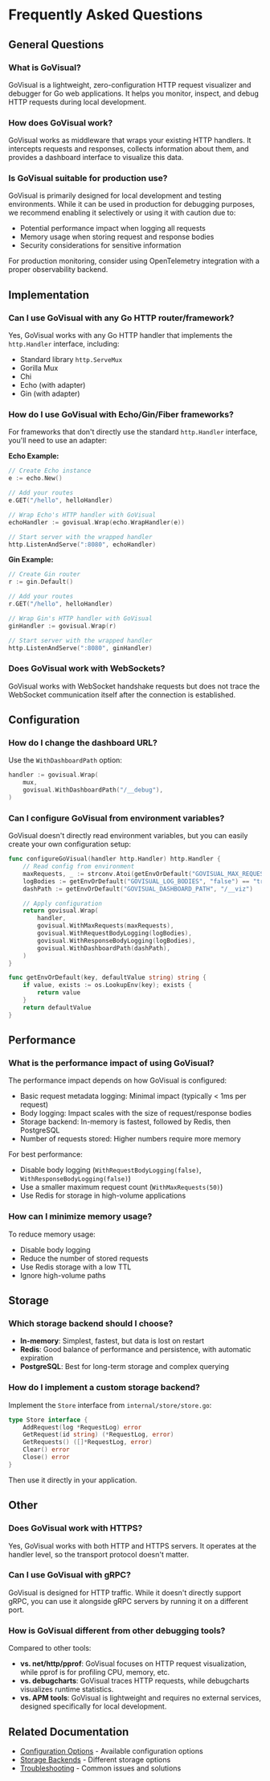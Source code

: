 # Frequently Asked Questions

## General Questions

### What is GoVisual?

GoVisual is a lightweight, zero-configuration HTTP request visualizer and debugger for Go web applications. It helps you monitor, inspect, and debug HTTP requests during local development.

### How does GoVisual work?

GoVisual works as middleware that wraps your existing HTTP handlers. It intercepts requests and responses, collects information about them, and provides a dashboard interface to visualize this data.

### Is GoVisual suitable for production use?

GoVisual is primarily designed for local development and testing environments. While it can be used in production for debugging purposes, we recommend enabling it selectively or using it with caution due to:

- Potential performance impact when logging all requests
- Memory usage when storing request and response bodies
- Security considerations for sensitive information

For production monitoring, consider using OpenTelemetry integration with a proper observability backend.

## Implementation

### Can I use GoVisual with any Go HTTP router/framework?

Yes, GoVisual works with any Go HTTP handler that implements the `http.Handler` interface, including:

- Standard library `http.ServeMux`
- Gorilla Mux
- Chi
- Echo (with adapter)
- Gin (with adapter)

### How do I use GoVisual with Echo/Gin/Fiber frameworks?

For frameworks that don't directly use the standard `http.Handler` interface, you'll need to use an adapter:

**Echo Example:**

```go
// Create Echo instance
e := echo.New()

// Add your routes
e.GET("/hello", helloHandler)

// Wrap Echo's HTTP handler with GoVisual
echoHandler := govisual.Wrap(echo.WrapHandler(e))

// Start server with the wrapped handler
http.ListenAndServe(":8080", echoHandler)
```

**Gin Example:**

```go
// Create Gin router
r := gin.Default()

// Add your routes
r.GET("/hello", helloHandler)

// Wrap Gin's HTTP handler with GoVisual
ginHandler := govisual.Wrap(r)

// Start server with the wrapped handler
http.ListenAndServe(":8080", ginHandler)
```

### Does GoVisual work with WebSockets?

GoVisual works with WebSocket handshake requests but does not trace the WebSocket communication itself after the connection is established.

## Configuration

### How do I change the dashboard URL?

Use the `WithDashboardPath` option:

```go
handler := govisual.Wrap(
    mux,
    govisual.WithDashboardPath("/__debug"),
)
```

### Can I configure GoVisual from environment variables?

GoVisual doesn't directly read environment variables, but you can easily create your own configuration setup:

```go
func configureGoVisual(handler http.Handler) http.Handler {
    // Read config from environment
    maxRequests, _ := strconv.Atoi(getEnvOrDefault("GOVISUAL_MAX_REQUESTS", "100"))
    logBodies := getEnvOrDefault("GOVISUAL_LOG_BODIES", "false") == "true"
    dashPath := getEnvOrDefault("GOVISUAL_DASHBOARD_PATH", "/__viz")

    // Apply configuration
    return govisual.Wrap(
        handler,
        govisual.WithMaxRequests(maxRequests),
        govisual.WithRequestBodyLogging(logBodies),
        govisual.WithResponseBodyLogging(logBodies),
        govisual.WithDashboardPath(dashPath),
    )
}

func getEnvOrDefault(key, defaultValue string) string {
    if value, exists := os.LookupEnv(key); exists {
        return value
    }
    return defaultValue
}
```

## Performance

### What is the performance impact of using GoVisual?

The performance impact depends on how GoVisual is configured:

- Basic request metadata logging: Minimal impact (typically < 1ms per request)
- Body logging: Impact scales with the size of request/response bodies
- Storage backend: In-memory is fastest, followed by Redis, then PostgreSQL
- Number of requests stored: Higher numbers require more memory

For best performance:

- Disable body logging (`WithRequestBodyLogging(false)`, `WithResponseBodyLogging(false)`)
- Use a smaller maximum request count (`WithMaxRequests(50)`)
- Use Redis for storage in high-volume applications

### How can I minimize memory usage?

To reduce memory usage:

- Disable body logging
- Reduce the number of stored requests
- Use Redis storage with a low TTL
- Ignore high-volume paths

## Storage

### Which storage backend should I choose?

- **In-memory**: Simplest, fastest, but data is lost on restart
- **Redis**: Good balance of performance and persistence, with automatic expiration
- **PostgreSQL**: Best for long-term storage and complex querying

### How do I implement a custom storage backend?

Implement the `Store` interface from `internal/store/store.go`:

```go
type Store interface {
    AddRequest(log *RequestLog) error
    GetRequest(id string) (*RequestLog, error)
    GetRequests() ([]*RequestLog, error)
    Clear() error
    Close() error
}
```

Then use it directly in your application.

## Other

### Does GoVisual work with HTTPS?

Yes, GoVisual works with both HTTP and HTTPS servers. It operates at the handler level, so the transport protocol doesn't matter.

### Can I use GoVisual with gRPC?

GoVisual is designed for HTTP traffic. While it doesn't directly support gRPC, you can use it alongside gRPC servers by running it on a different port.

### How is GoVisual different from other debugging tools?

Compared to other tools:

- **vs. net/http/pprof**: GoVisual focuses on HTTP request visualization, while pprof is for profiling CPU, memory, etc.
- **vs. debugcharts**: GoVisual traces HTTP requests, while debugcharts visualizes runtime statistics.
- **vs. APM tools**: GoVisual is lightweight and requires no external services, designed specifically for local development.

## Related Documentation

- [Configuration Options](configuration.md) - Available configuration options
- [Storage Backends](storage-backends.md) - Different storage options
- [Troubleshooting](troubleshooting.md) - Common issues and solutions
